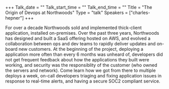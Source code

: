+++
Talk_date = ""
Talk_start_time = ""
Talk_end_time = ""
Title = "The Origin of Devops at Northwoods"
Type = "talk"
Speakers = ["charles-hepner"]
+++

For over a decade Northwoods sold and implemented thick-client application, installed on-premises. Over the past three years, Northwoods has designed and built a SaaS offering hosted on AWS, and evolved a collaboration between ops and dev teams to rapidly deliver updates and on-board new customers. At the beginning of the project, deploying a application more often than every 6 months was unheard of, developers did not get frequent feedback about how the applications they built were working, and security was the responsiblity of the customer (who owned the servers and network). Come learn how we got from there to multiple deploys a week, on-call developers triaging and fixing application issues in response to real-time alerts, and having a secure SOC2 compliant service.
